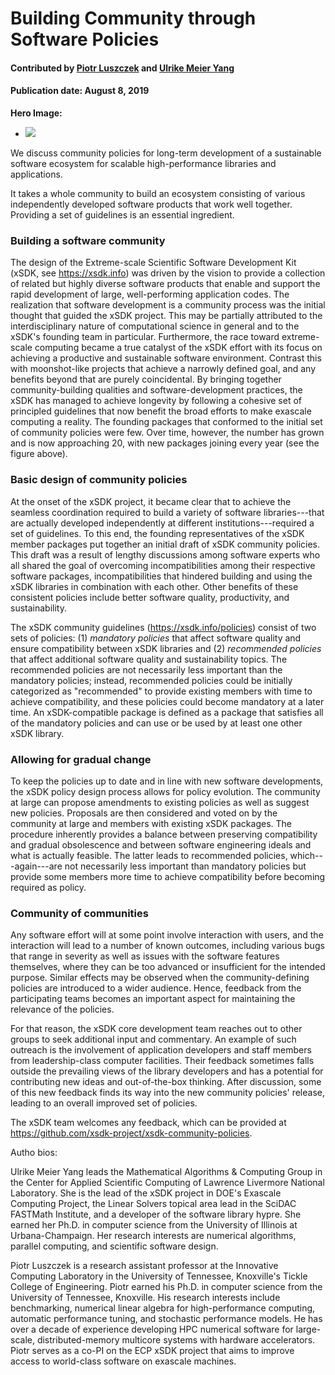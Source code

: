 # Building Community through Software Policies

#### Contributed by [Piotr Luszczek](https://github.com/luszczek) and [Ulrike Meier Yang](https://github.com/ulrikeyang)

#### Publication date: August 8, 2019

**Hero Image:**

- <img src="https://github.com/betterscientificsoftware/images/raw/master/Blog_0819_xSDK-packages.jpg"/>

We discuss community policies for long-term development of a sustainable software ecosystem for scalable high-performance libraries and applications.

It takes a whole community to build an ecosystem consisting of various
independently developed software products that work well together. Providing a
set of guidelines is an essential ingredient.

### Building a software community

The design of the Extreme-scale Scientific Software Development Kit (xSDK, see https://xsdk.info) was
driven by the vision to provide  a collection of related
but highly diverse software products that enable and support the rapid
development of large, well-performing application codes. The
realization that software development is a community process was the initial
thought that guided the xSDK project. This may be partially attributed to the
interdisciplinary nature of computational science in general and to the xSDK's
founding team in particular. Furthermore, the race toward extreme-scale
computing became a true catalyst of the xSDK effort with its focus on achieving
a productive and sustainable software environment. Contrast this with
moonshot-like projects that achieve a narrowly defined goal, and any benefits
beyond that are purely coincidental. By bringing together community-building
qualities and software-development practices, the xSDK has managed to achieve
longevity by following a cohesive set of principled guidelines that now benefit
the broad efforts to make exascale computing a reality. The founding
packages that conformed to the initial set of community policies were few. Over
time, however, the number has grown and is now approaching 20, with new packages
joining every year (see the figure above).

### Basic design of community policies

At the onset of the xSDK project, it became clear that to achieve the seamless
coordination required to build a variety of software libraries---that are actually
developed independently at different institutions---required a set of guidelines.
To this end, the founding representatives of the xSDK member packages put
together an initial draft of xSDK community policies. This draft was a
result of lengthy discussions among software experts who all shared the goal of
overcoming incompatibilities among their respective software packages, 
incompatibilities that hindered building and using the xSDK libraries in
combination with each other. Other benefits of these consistent policies include
better software quality, productivity, and sustainability.

The xSDK community guidelines (https://xsdk.info/policies) consist of two sets
of policies: (1) *mandatory policies* that affect software quality and ensure
compatibility between xSDK libraries and (2) *recommended policies* that affect
additional software quality and sustainability topics. The recommended policies
are not necessarily less important than the mandatory policies; instead,
recommended policies could be initially categorized as "recommended" to provide
existing members with time to achieve compatibility, and these policies could
become mandatory at a later time. An xSDK-compatible package is defined as a
package that satisfies all of the mandatory policies and can use or be used by at least
one other xSDK library.

### Allowing for gradual change

To keep the policies up to date and in line with new software developments, the
xSDK policy design process allows for policy evolution. The community at large
can propose amendments to existing policies as well as suggest new
policies. Proposals are then considered and voted on by the community at large
and members with existing xSDK packages. The procedure inherently provides a
balance between preserving compatibility and gradual obsolescence and between
software engineering ideals and what is actually feasible. The latter leads to
recommended policies, which---again---are not necessarily less important than
mandatory policies but provide some members more time to achieve
compatibility before becoming required as policy.

### Community of communities

Any software effort will at some point involve interaction with users, and the
interaction will lead to a number of known outcomes, including various
bugs that range in severity as well as issues with the software features
themselves, where they can be too advanced or insufficient for the intended
purpose. Similar effects may be observed when the community-defining policies
are introduced to a wider audience. Hence,  feedback from the participating
teams becomes an important aspect for maintaining the relevance of the policies.

For that reason, the xSDK core development team reaches out to other groups to
seek additional input and commentary. An example of such outreach is the
involvement of application developers and staff members from leadership-class
computer facilities. Their feedback sometimes falls outside the prevailing views
of the library developers and has a potential for contributing new ideas and
out-of-the-box thinking. After discussion, some of this new feedback finds its way into the new community
policies' release, leading to an overall improved set of policies.

The xSDK team welcomes any feedback, which can be provided at
https://github.com/xsdk-project/xsdk-community-policies.

Autho bios:

Ulrike Meier Yang leads the Mathematical Algorithms & Computing Group in the
Center for Applied Scientific Computing of Lawrence Livermore National
Laboratory. She is the lead of the xSDK project in DOE's Exascale Computing
Project, the Linear Solvers topical area lead in the SciDAC FASTMath Institute,
and a developer of the software library hypre. She earned her Ph.D. in computer
science from the University of Illinois at Urbana-Champaign. Her research
interests are numerical algorithms, parallel computing, and scientific software
design.

Piotr Luszczek is a research assistant professor at the Innovative Computing
Laboratory in the University of Tennessee, Knoxville's Tickle College of
Engineering. Piotr earned his Ph.D. in computer science from the University of
Tennessee, Knoxville. His research interests include benchmarking, numerical
linear algebra for high-performance computing, automatic performance tuning,
and stochastic performance models. He has over a decade of experience
developing HPC numerical software for large-scale, distributed-memory multicore
systems with hardware accelerators. Piotr serves as a co-PI on the ECP xSDK
project that aims to improve access to world-class software on exascale
machines.

<!---
Publish: preview
Categories: Collaboration
Topics: projects and organizations
Tags: bssw-blog-article
Level: 2
Prerequisites: default
Aggregate: none
--->

